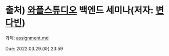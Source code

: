 # 출처) [와플스튜디오](https://wafflestudio.com/) 백엔드 세미나(저자: [변다빈](https://github.com/davin111))

과제: [assignment.md](https://github.com/snulife/backend-seminar/blob/master/seminar0/assignment.md)

Due: 2022.03.29.(화) 23:59